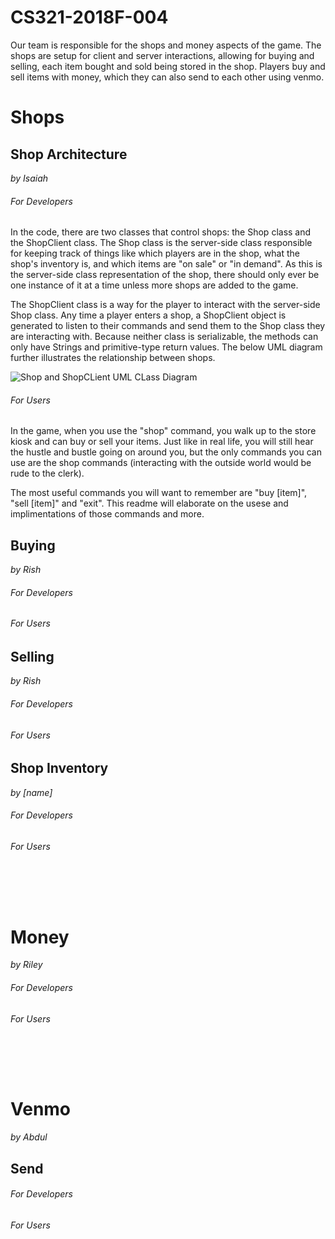 # CS321-2018F-004
Our team is responsible for the shops and money aspects of the game. The shops are setup for client and server interactions, allowing for buying and selling, each item bought and sold being stored in the shop. Players buy and sell items with money, which they can also send to each other using venmo.
# Shops

## Shop Architecture
_by Isaiah_

###### For Developers
In the code, there are two classes that control shops: the Shop class and the ShopClient class. The Shop class is the server-side class responsible for keeping track of things like which players are in the shop, what the shop's inventory is, and which items are "on sale" or "in demand". As this is the server-side class representation of the shop, there should only ever be one instance of it at a time unless more shops are added to the game.

The ShopClient class is a way for the player to interact with the server-side Shop class. Any time a player enters a shop, a ShopClient object is generated to listen to their commands and send them to the Shop class they are interacting with. Because neither class is serializable, the methods can only have Strings and primitive-type return values. The below UML diagram further illustrates the relationship between shops.

![Shop and ShopCLient UML CLass Diagram](https://i.imgur.com/VztiLwI.png)

###### For Users
In the game, when you use the "shop" command, you walk up to the store kiosk and can buy or sell your items. Just like in real life, you will still hear the hustle and bustle going on around you, but the only commands you can use are the shop commands (interacting with the outside world would be rude to the clerk).  
  
The most useful commands you will want to remember are "buy \[item\]", "sell \[item\]" and "exit". This readme will elaborate on the usese and implimentations of those commands and more. 

## Buying
_by Rish_

###### For Developers

###### For Users

## Selling
_by Rish_

###### For Developers

###### For Users

## Shop Inventory
_by [name]_

###### For Developers

###### For Users

&nbsp;

&nbsp;

# Money
_by Riley_

###### For Developers

###### For Users

&nbsp;

&nbsp;

# Venmo
_by Abdul_

## Send

###### For Developers

###### For Users


